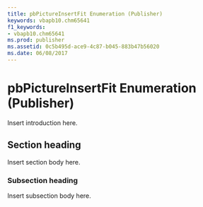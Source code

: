 ```yaml
---
title: pbPictureInsertFit Enumeration (Publisher)
keywords: vbapb10.chm65641
f1_keywords:
- vbapb10.chm65641
ms.prod: publisher
ms.assetid: 0c5b495d-ace9-4c87-b045-883b47b56020
ms.date: 06/08/2017
---
```



# pbPictureInsertFit Enumeration (Publisher)

Insert introduction here.


## Section heading

Insert section body here.


### Subsection heading

Insert subsection body here.


